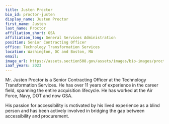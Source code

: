 ```yaml
---
title: Justen Proctor
bio_id: proctor-justen
display_name: Justen Proctor
first_name: Justen 
last_name: Proctor
affiliation_short: GSA
affiliation_long: General Services Administration
position: Senior Contracting Officer 
office: Technology Transformation Services 
location: Washington, DC and Boston, MA
email: 
image_url: https://assets.section508.gov/assets/images/bio-images/proctor-justen.jpg
iaaf_years: 2023
---
```

Mr. Justen Proctor is a Senior Contracting Officer at the Technology Transformation Services.  He has over 11 years of experience in the career field, spanning the entire acquisition lifecycle.  He has worked at the Air Force, Navy, DOT and now GSA.  

His passion for accessibility is motivated by his lived experience as a blind person and has been actively involved in bridging the gap between accessibility and procurement.
